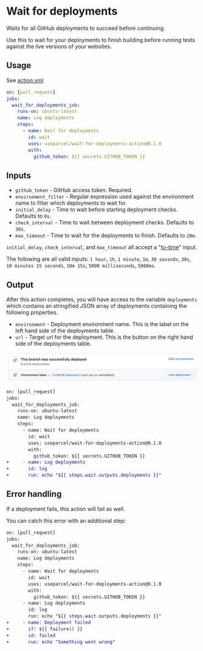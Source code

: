# Wait for deployments

Waits for all GitHub deployments to succeed before continuing.

Use this to wait for your deployments to finish building before running tests against the live versions of your websites.

## Usage

See [action.yml](https://github.com/useparcel/wait-for-deployments-action/blob/main/action.yml)

```yml
on: [pull_request]
jobs:
  wait_for_deployments_job:
    runs-on: ubuntu-latest
    name: Log deployments
    steps:
      - name: Wait for deployments
        id: wait
        uses: useparcel/wait-for-deployments-action@0.1.0
        with:
          github_token: ${{ secrets.GITHUB_TOKEN }}
```

## Inputs

- `github_token` - GitHub access token. Required.
- `environment_filter` - Regular expression used against the environment name to filter which deployments to wait for.
- `initial_delay` - Time to wait before starting deployment checks. Defaults to `0s`.
- `check_interval` - Time to wait between deployment checks. Defaults to `30s`.
- `max_timeout` - Time to wait for the deployments to finish. Defaults to `20m`.

`initial_delay`, `check_interval`, and `max_timeout` all accept a "[to-time](https://www.npmjs.com/package/to-time)" input.

The following are all valid inputs: `1 hour`, `1h`, `1 minute`, `1m`, `30 seconds`, `30s`, `10 minutes 15 seconds`, `10m 15s`, `5000 milliseconds`, `5000ms`.

## Output

After this action completes, you will have access to the variable `deployments` which contains an stringified JSON array of deployments containing the following properties.

- `environment` - Deployment environment name. This is the label on the left hand side of the deployments table.
- `url` - Target url for the deployment. This is the button on the right hand side of the deployments table.

![Deployments table screenshot from GitHub](./deployments.png)

```diff
on: [pull_request]
jobs:
  wait_for_deployments_job:
    runs-on: ubuntu-latest
    name: Log deployments
    steps:
      - name: Wait for deployments
        id: wait
        uses: useparcel/wait-for-deployments-action@0.1.0
        with:
          github_token: ${{ secrets.GITHUB_TOKEN }}
+     - name: Log deployments
+       id: log
+       run: echo "${{ steps.wait.outputs.deployments }}"
```

## Error handling

If a deployment fails, this action will fail as well.

You can catch this error with an additional step:

```diff
on: [pull_request]
jobs:
  wait_for_deployments_job:
    runs-on: ubuntu-latest
    name: Log deployments
    steps:
      - name: Wait for deployments
        id: wait
        uses: useparcel/wait-for-deployments-action@0.1.0
        with:
          github_token: ${{ secrets.GITHUB_TOKEN }}
      - name: Log deployments
        id: log
        run: echo "${{ steps.wait.outputs.deployments }}"
+     - name: Deployment failed
+       if: ${{ failure() }}
+       id: failed
+       run: echo "Something went wrong"
```
